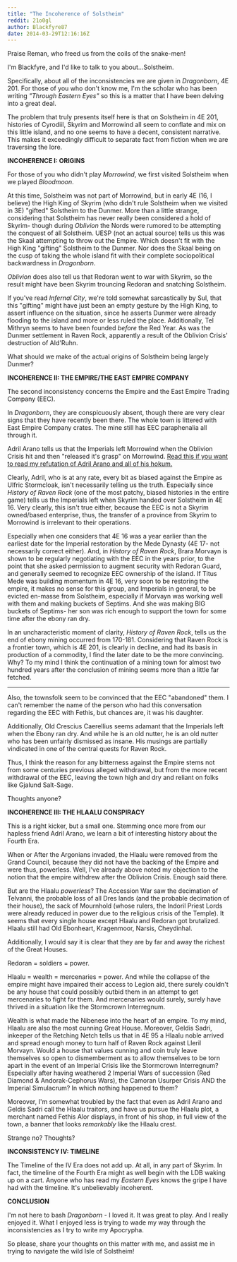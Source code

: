 ```yaml
---
title: "The Incoherence of Solstheim"
reddit: 21o0gl
author: Blackfyre87
date: 2014-03-29T12:16:16Z
---
```


Praise Reman, who freed us from the coils of the snake-men!

I'm Blackfyre, and I'd like to talk to you about...Solstheim.

Specifically, about all of the inconsistencies we are given in *Dragonborn*, 4E 201. For those of you who don't know me, I'm the scholar who has been writing *"Through Eastern Eyes"* so this is a matter that I have been delving into a great deal.

The problem that truly presents itself here is that on Solstheim in 4E 201, histories of Cyrodiil, Skyrim and Morrowind all seem to conflate and mix on this little island, and no one seems to have a decent, consistent narrative. This makes it exceedingly difficult to separate fact from fiction when we are traversing the lore.

**INCOHERENCE I: ORIGINS**

For those of you who didn't play *Morrowind*, we first visited Solstheim when we played *Bloodmoon*. 

At this time, Solstheim was not part of Morrowind, but in early 4E (16, I believe) the High King of Skyrim (who didn't rule Solstheim when we visited in 3E) "gifted" Solstheim to the Dunmer. More than a little strange, considering that Solstheim has never really been considered a hold of Skyrim- though during *Oblivion* the Nords were rumored to be attempting the conquest of all Solstheim. UESP (not an actual source) tells us this was the Skaal attempting to throw out the Empire. Which doesn't fit with the High King "gifting" Solstheim to the Dunmer. Nor does the Skaal being on the cusp of taking the whole island fit with their complete sociopolitical backwardness in *Dragonborn*. 

*Oblivion* does also tell us that Redoran went to war with Skyrim, so the result might have been Skyrim trouncing Redoran and snatching Solstheim. 

If you've read *Infernal City*, we're told somewhat sarcastically by Sul, that this "gifting" might have just been an empty gesture by the High King, to assert influence on the situation, since he asserts Dunmer were already flooding to the island and more or less ruled the place. Additionally, Tel Mithryn seems to have been founded *before* the Red Year. As was the Dunmer settlement in Raven Rock, apparently a result of the Oblivion Crisis' destruction of Ald'Ruhn.

What should we make of the actual origins of Solstheim being largely Dunmer?

**INCOHERENCE II: THE EMPIRE/THE EAST EMPIRE COMPANY**

The second inconsistency concerns the Empire and the East Empire Trading Company (EEC).

In *Dragonborn*, they are conspicuously absent, though there are very clear signs that they have recently been there. The whole town is littered with East Empire Company crates. The mine still has EEC paraphenalia all through it.

Adril Arano tells us that the Imperials left Morrowind when the Oblivion Crisis hit and then "released it's grasp" on Morrowind. [Read this if you want to read my refutation of Adril Arano and all of his hokum.](http://www.reddit.com/r/teslore/comments/1zqe9s/the_missing_legions_reflecting_on_eastern/)

Clearly, Adril, who is at any rate, every bit as biased against the Empire as Ulfric Stormcloak, isn't necessarily telling us the truth. Especially since *History of Raven Rock* (one of the most patchy, biased histories in the entire game) tells us the Imperials left when Skyrim handed over Solstheim in 4E 16. Very clearly, this isn't true either, because the EEC is not a Skyrim owned/based enterprise, thus, the transfer of a province from Skyrim to Morrowind is irrelevant to their operations.

Especially when one considers that 4E 16 was a year earlier than the earliest date for the Imperial restoration by the Mede Dynasty (4E 17- not necessarily correct either). And, in *History of Raven Rock*, Brara Morvayn is shown to be regularly negotiating with the EEC in the years prior, to the point that she asked permission to augment security with Redoran Guard, and generally seemed to recognize EEC ownership of the island. If Titus Mede was building momentum in 4E 16, very soon to be restoring the empire, it makes no sense for this group, and Imperials in general, to be evicted en-masse from Solstheim, especially if Morvayn was working well with them and making buckets of Septims. And she was making BIG buckets of Septims- her son was rich enough to support the town for some time after the ebony ran dry. 

In an uncharacteristic moment of clarity, *History of Raven Rock*, tells us the end of ebony mining occurred from 170-181. Considering that Raven Rock is a frontier town, which is 4E 201, is clearly in decline, and had its basis in production of a commodity, I find the later date to be the more convincing. Why? To my mind I think the continuation of a mining town for almost two hundred years after the conclusion of mining seems more than a little far fetched.

***

Also, the townsfolk seem to be convinced that the EEC "abandoned" them. I can't remember the name of the person who had this conversation regarding the EEC with Fethis, but chances are, it was his daughter.

Additionally, Old Crescius Caerellius seems adamant that the Imperials left when the Ebony ran dry. And while he is an old nutter, he is an old nutter who has been unfairly dismissed as insane. His musings are partially vindicated in one of the central quests for Raven Rock.

Thus, I think the reason for any bitterness against the Empire stems not from some centuries previous alleged withdrawal, but from the more recent withdrawal of the EEC, leaving the town high and dry and reliant on folks like Gjalund Salt-Sage.

Thoughts anyone?

**INCOHERENCE III: THE HLAALU CONSPIRACY**

This is a right kicker, but a small one. Stemming once more from our hapless friend Adril Arano, we learn a bit of interesting history about the Fourth Era.

When or After the Argonians invaded, the Hlaalu were removed from the Grand Council, because they did not have the backing of the Empire and were thus, powerless. Well, I've already above noted my objection to the notion that the empire withdrew after the Oblivion Crisis. Enough said there.

But are the Hlaalu *powerless*? The Accession War saw the decimation of Telvanni, the probable loss of all Dres lands (and the probable decimation of their house), the sack of Mournhold (whose rulers, the Indoril Priest Lords were already reduced in power due to the religious crisis of the Temple). It seems that every single house except Hlaalu and Redoran got brutalized. Hlaalu still had Old Ebonheart, Kragenmoor, Narsis, Cheydinhal.

Additionally, I would say it is clear that they are by far and away the richest of the Great Houses.

Redoran = soldiers = power. 

Hlaalu = wealth = mercenaries = power. And while the collapse of the empire might have impaired their access to Legion aid, there surely couldn't be any house that could possibly outbid them in an attempt to get mercenaries to fight for them. And mercenaries would surely, surely have thrived in a situation like the Stormcrown Interregnum.

Wealth is what made the Nibenese into the heart of an empire. To my mind, Hlaalu are also the most cunning Great House. Moreover, Geldis Sadri, inkeeper of the Retching Netch tells us that in 4E 95 a Hlaalu noble arrived and spread enough money to turn half of Raven Rock against Lleril Morvayn. Would a house that values cunning and coin truly leave themselves so open to dismemberment as to allow themselves to be torn apart in the event of an Imperial Crisis like the Stormcrown Interregnum? Especially after having weathered 2 Imperial Wars of succession (Red Diamond &amp; Andorak-Cephorus Wars), the Camoran Usurper Crisis AND the Imperial Simulacrum? In which nothing happened to them?

Moreover, I'm somewhat troubled by the fact that even as Adril Arano and Geldis Sadri call the Hlaalu traitors, and have us pursue the Hlaalu plot, a merchant named Fethis Alor displays, in front of his shop, in full view of the town, a banner that looks *remarkably* like the Hlaalu crest.

Strange no? Thoughts?

**INCONSISTENCY IV: TIMELINE**

The Timeline of the IV Era does not add up. At all, in any part of Skyrim. In fact, the timeline of the Fourth Era might as well begin with the LDB waking up on a cart. Anyone who has read my *Eastern Eyes* knows the gripe I have had with the timeline. It's unbelievably incoherent.

**CONCLUSION**

I'm not here to bash *Dragonborn* - I loved it. It was great to play. And I really enjoyed it. What I enjoyed less is trying to wade my way through the inconsistencies as I try to write my Apocrypha.

So please, share your thoughts on this matter with me, and assist me in trying to navigate the wild Isle of Solstheim!
